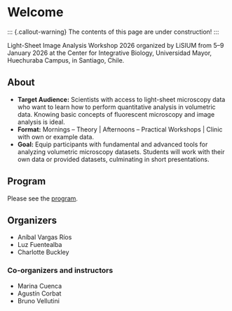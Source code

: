 # Welcome

::: {.callout-warning}
The contents of this page are under construction!
:::

Light-Sheet Image Analysis Workshop 2026 organized by LiSIUM from 5–9 January 2026 at the Center for Integrative Biology, Universidad Mayor, Huechuraba Campus, in Santiago, Chile.

## About

- **Target Audience:** Scientists with access to light-sheet microscopy data who want to learn how to perform quantitative analysis in volumetric data. Knowing basic concepts of fluorescent microscopy and image analysis is ideal.
- **Format:** Mornings – Theory | Afternoons – Practical Workshops | Clinic with own or example data.
- **Goal:** Equip participants with fundamental and advanced tools for analyzing volumetric microscopy datasets. Students will work with their own data or provided datasets, culminating in short presentations.

## Program

Please see the [program](program.md).

## Organizers

- Aníbal Vargas Ríos
- Luz Fuentealba
- Charlotte Buckley

### Co-organizers and instructors

- Marina Cuenca
- Agustín Corbat
- Bruno Vellutini
